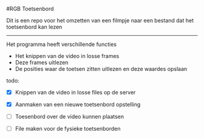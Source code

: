 #RGB Toetsenbord

Dit is een repo voor het omzetten van een filmpje naar een bestand dat het toetsenbord kan lezen


---

Het programma heeft verschillende functies

- Het knippen van de video in losse frames
- Deze frames uitlezen
- De posities waar de toetsen zitten uitlezen en deze waardes opslaan



todo:

- [x] Knippen van de video in losse files op de server
- [x] Aanmaken van een nieuwe toetsenbord opstelling
- [ ] Toesenbord over de video kunnen plaatsen
- [ ] File maken voor de fysieke toetsenborden




